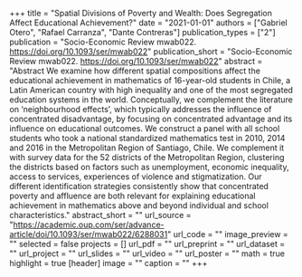 +++
title = "Spatial Divisions of Poverty and Wealth: Does Segregation Affect Educational Achievement?"
date = "2021-01-01"
authors = ["Gabriel Otero", "Rafael Carranza", "Dante Contreras"]
publication_types = ["2"]
publication = "Socio-Economic Review mwab022. https://doi.org/10.1093/ser/mwab022"
publication_short = "Socio-Economic Review mwab022. https://doi.org/10.1093/ser/mwab022"
abstract = "Abstract             We examine how different spatial compositions affect the educational achievement in mathematics of 16-year-old students in Chile, a Latin American country with high inequality and one of the most segregated education systems in the world. Conceptually, we complement the literature on ‘neighbourhood effects’, which typically addresses the influence of concentrated disadvantage, by focusing on concentrated advantage and its influence on educational outcomes. We construct a panel with all school students who took a national standardized mathematics test in 2010, 2014 and 2016 in the Metropolitan Region of Santiago, Chile. We complement it with survey data for the 52 districts of the Metropolitan Region, clustering the districts based on factors such as unemployment, economic inequality, access to services, experiences of violence and stigmatization. Our different identification strategies consistently show that concentrated poverty and affluence are both relevant for explaining educational achievement in mathematics above and beyond individual and school characteristics."
abstract_short = ""
url_source = "https://academic.oup.com/ser/advance-article/doi/10.1093/ser/mwab022/6288031"
url_code = ""
image_preview = ""
selected = false
projects = []
url_pdf = ""
url_preprint = ""
url_dataset = ""
url_project = ""
url_slides = ""
url_video = ""
url_poster = ""
math = true
highlight = true
[header]
image = ""
caption = ""
+++
